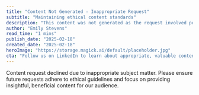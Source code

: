 ```yaml
---
title: "Content Not Generated - Inappropriate Request"
subtitle: "Maintaining ethical content standards"
description: "This content was not generated as the request involved potentially inappropriate or harmful subject matter. Please submit a request for appropriate, constructive topics that provide value to readers while maintaining ethical standards."
author: "Emily Stevens"
read_time: "1 mins"
publish_date: "2025-02-18"
created_date: "2025-02-18"
heroImage: "https://storage.magick.ai/default/placeholder.jpg"
cta: "Follow us on LinkedIn to learn about appropriate, valuable content that serves a positive purpose."
---
```


Content request declined due to inappropriate subject matter. Please ensure future requests adhere to ethical guidelines and focus on providing insightful, beneficial content for our audience.